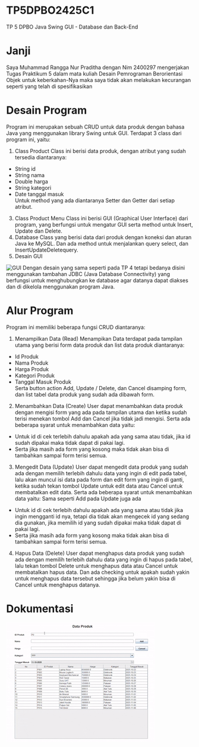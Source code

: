 # TP5DPBO2425C1
TP 5 DPBO Java Swing GUI - Database dan Back-End

# Janji
Saya Muhammad Rangga Nur Praditha dengan Nim 2400297 mengerjakan Tugas Praktikum 5 dalam mata kuliah Desain Pemrograman Berorientasi Objek untuk keberkahan-Nya maka saya tidak akan melakukan kecurangan seperti yang telah di spesifikasikan

# Desain Program
Program ini merupakan sebuah CRUD untuk data produk dengan bahasa Java yang menggunakan library Swing untuk GUI. Terdapat 3 class dari program ini, yaitu:
1. Class Product
Class ini berisi data produk, dengan atribut yang sudah tersedia diantaranya:
- String id <br>
- String nama <br>
- Double harga <br>
- String kategori <br>
- Date tanggal masuk <br>
Untuk method yang ada diantaranya Setter dan Getter dari setiap atribut.
3. Class Product Menu
Class ini berisi GUI (Graphical User Interface) dari program, yang berfungsi untuk mengatur GUI serta method untuk Insert, Update dan Delete.
4. Database
Class yang berisi data dari produk dengan koneksi dan aturan Java ke MySQL. Dan ada method untuk menjalankan query select, dan InsertUpdateDeletequery.
5. Desain GUI
<img width="984" height="743" alt="GUI" src="https://github.com/user-attachments/assets/3eb448de-27e0-4776-9227-7521f2626487" />
Dengan desain yang sama seperti pada TP 4 tetapi bedanya disini menggunakan tambahan JDBC (Java Database Connectivity) yang berfungsi untuk menghubungkan ke database agar datanya dapat diakses dan di dikelola menggunakan program Java.

# Alur Program
Program ini memiliki beberapa fungsi CRUD diantaranya:
1. Menampilkan Data (Read)
Menampikan Data terdapat pada tampilan utama yang berisi form data produk dan list data produk diantaranya:
- Id Produk <br>
- Nama Produk <br>
- Harga Produk <br>
- Kategori Produk <br>
- Tanggal Masuk Produk <br>
Serta button action Add, Update / Delete, dan Cancel disamping form, dan list tabel data produk yang sudah ada dibawah form.
2. Menambahkan Data (Create)
User dapat menambahkan data produk dengan mengisi form yang ada pada tampilan utama dan ketika sudah terisi menekan tombol Add dan Cancel jika tidak jadi mengisi. Serta ada beberapa syarat untuk menambahkan data yaitu:
- Untuk id di cek terlebih dahulu apakah ada yang sama atau tidak, jika id sudah dipakai maka tidak dapat di pakai lagi. <br>
- Serta jika masih ada form yang kosong maka tidak akan bisa di tambahkan sampai form terisi semua.
3. Mengedit Data (Update)
User dapat mengedit data produk yang sudah ada dengan memilih terlebih dahulu data yang ingin di edit pada tabel, lalu akan muncul isi data pada form dan edit form yang ingin di ganti, ketika sudah tekan tombol Update untuk edit data atau Cancel untuk membatalkan edit data. Serta ada beberapa syarat untuk menambahkan data yaitu:
Sama seperti Add pada Update juga ada
- Untuk id di cek terlebih dahulu apakah ada yang sama atau tidak jika ingin mengganti id nya, tetapi dia tidak akan mengecek id yang sedang dia gunakan, jika memilih id yang sudah dipakai maka tidak dapat di pakai lagi. <br>
- Serta jika masih ada form yang kosong maka tidak akan bisa di tambahkan sampai form terisi semua.
4. Hapus Data (Delete)
User dapat menghapus data produk yang sudah ada dengan memilih terlebih dahulu data yang ingin di hapus pada tabel, lalu tekan tombol Delete untuk menghapus data atau Cancel untuk membatalkan hapus data. Dan ada checking untuk apakah sudah yakin untuk menghapus data tersebut sehingga jika belum yakin bisa di Cancel untuk menghapus datanya.

# Dokumentasi
![demo](Dokumentasi/TP5DPBO.gif)
